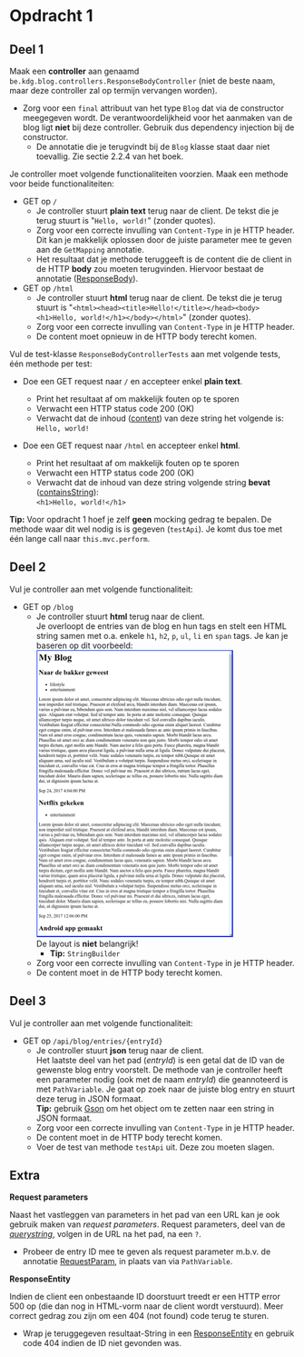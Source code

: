 Opdracht 1
==
Deel 1
--
Maak een **controller** aan genaamd `be.kdg.blog.controllers.ResponseBodyController` (niet de beste naam, maar deze controller zal op termijn vervangen worden).

* Zorg voor een `final` attribuut van het type `Blog` dat via de constructor meegegeven wordt. De verantwoordelijkheid voor het aanmaken van de blog ligt **niet** bij deze controller. Gebruik dus dependency injection bij de constructor.
    * De annotatie die je terugvindt bij de `Blog` klasse staat daar niet toevallig. Zie sectie 2.2.4 van het boek.

Je controller moet volgende functionaliteiten voorzien. Maak een methode voor beide functionaliteiten:

* GET op `/`
    * Je controller stuurt **plain text** terug naar de client. De tekst die je terug stuurt is "`Hello, world!`" (zonder quotes).
    * Zorg voor een correcte invulling van `Content-Type` in je HTTP header. Dit kan je makkelijk oplossen door de juiste parameter mee te geven aan de `GetMapping` annotatie.
    * Het resultaat dat je methode teruggeeft is de content die de client in de HTTP **body** zou moeten terugvinden. Hiervoor bestaat de annotatie ([ResponseBody](https://docs.spring.io/spring/docs/current/javadoc-api/org/springframework/web/bind/annotation/ResponseBody.html)).
* GET op `/html`
    * Je controller stuurt **html** terug naar de client. De tekst die je terug stuurt is "`<html><head><title>Hello!</title></head><body><h1>Hello, world!</h1></body></html>`" (zonder quotes).
    * Zorg voor een correcte invulling van `Content-Type` in je HTTP header.
    * De content moet opnieuw in de HTTP body terecht komen.

Vul de test-klasse `ResponseBodyControllerTests` aan met volgende tests, één methode per test:

* Doe een GET request naar `/` en accepteer enkel **plain text**.
    * Print het resultaat af om makkelijk fouten op te sporen
    * Verwacht een HTTP status code 200 (OK)
    * Verwacht dat de inhoud ([content](https://docs.spring.io/spring/docs/current/javadoc-api/org/springframework/test/web/servlet/result/MockMvcResultMatchers.html#content--)) van deze string het volgende is:  
      `Hello, world!`

* Doe een GET request naar `/html` en accepteer enkel **html**.
    * Print het resultaat af om makkelijk fouten op te sporen
    * Verwacht een HTTP status code 200 (OK)
    * Verwacht dat de inhoud van deze string volgende string **bevat** ([containsString](http://hamcrest.org/JavaHamcrest/javadoc/1.3/org/hamcrest/Matchers.html#containsString(java.lang.String))):  
      `<h1>Hello, world!</h1>`

__**Tip:**__ Voor opdracht 1 hoef je zelf **geen** mocking gedrag te bepalen. De methode waar dit wel nodig is is gegeven (`testApi`). Je komt dus toe met één lange call naar `this.mvc.perform`.

Deel 2
--
Vul je controller aan met volgende functionaliteit:

* GET op `/blog`
    * Je controller stuurt **html** terug naar de client.  
      Je overloopt de entries van de blog en hun tags en stelt een HTML string samen met o.a. enkele `h1`, `h2`, `p`, `ul`, `li` en `span` tags. Je kan je baseren op dit voorbeeld:  
      ![Screenshot HTML](/images/image1.png?raw=true "HTML voorstelling in Chrome")  
      De layout is **niet** belangrijk!
        * __**Tip:**__ `StringBuilder`
    * Zorg voor een correcte invulling van `Content-Type` in je HTTP header.
    * De content moet in de HTTP body terecht komen. 

Deel 3
--
Vul je controller aan met volgende functionaliteit:

* GET op `/api/blog/entries/{entryId}`
    * Je controller stuurt **json** terug naar de client.  
      Het laatste deel van het pad (*entryId*) is een getal dat de ID van de gewenste blog entry voorstelt. De methode van je controller heeft een parameter nodig (ook met de naam *entryId*) die geannoteerd is met `PathVariable`.
      Je gaat op zoek naar de juiste blog entry en stuurt deze terug in JSON formaat.  
      __**Tip:**__ gebruik [Gson](http://www.javadoc.io/doc/com.google.code.gson/gson/2.8.2) om het object om te zetten naar een string in JSON formaat.
    * Zorg voor een correcte invulling van `Content-Type` in je HTTP header.
    * De content moet in de HTTP body terecht komen.
    * Voer de test van methode `testApi` uit. Deze zou moeten slagen.

Extra
--
__**Request parameters**__

Naast het vastleggen van parameters in het pad van een URL kan je ook gebruik maken van *request parameters*. Request parameters, deel van de *[querystring](https://nl.wikipedia.org/wiki/Querystring)*, volgen in de URL na het pad, na een `?`.
* Probeer de entry ID mee te geven als request parameter m.b.v. de annotatie [RequestParam](https://docs.spring.io/spring/docs/current/javadoc-api/org/springframework/web/bind/annotation/RequestParam.html), in plaats van via `PathVariable`.

__**ResponseEntity**__

Indien de client een onbestaande ID doorstuurt treedt er een HTTP error 500 op (die dan nog in HTML-vorm naar de client wordt verstuurd). Meer correct gedrag zou zijn om een 404 (not found) code terug te sturen.
* Wrap je teruggegeven resultaat-String in een [ResponseEntity](https://docs.spring.io/spring/docs/current/javadoc-api/org/springframework/http/ResponseEntity.html) en gebruik code 404 indien de ID niet gevonden was.
